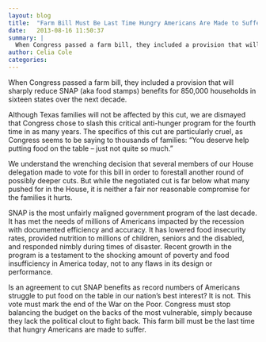 ```yaml
---
layout: blog
title:  "Farm Bill Must Be Last Time Hungry Americans Are Made to Suffer"
date:   2013-08-16 11:50:37
summary: |
  When Congress passed a farm bill, they included a provision that will sharply reduce SNAP (aka food stamps) benefits for 850,000 households in sixteen states over the next decade.
author: Celia Cole
categories: 
---
```


When Congress passed a farm bill, they included a provision that will sharply reduce SNAP (aka food stamps) benefits for 850,000 households in sixteen states over the next decade.

Although Texas families will not be affected by this cut, we are dismayed that Congress chose to slash this critical anti-hunger program for the fourth time in as many years. The specifics of this cut are particularly cruel, as Congress seems to be saying to thousands of families: “You deserve help putting food on the table – just not quite so much.”

We understand the wrenching decision that several members of our House delegation made to vote for this bill in order to forestall another round of possibly deeper cuts. But while the negotiated cut is far below what many pushed for in the House, it is neither a fair nor reasonable compromise for the families it hurts.

SNAP is the most unfairly maligned government program of the last decade. It has met the needs of millions of Americans impacted by the recession with documented efficiency and accuracy. It has lowered food insecurity rates, provided nutrition to millions of children, seniors and the disabled, and responded nimbly during times of disaster. Recent growth in the program is a testament to the shocking amount of poverty and food insufficiency in America today, not to any flaws in its design or performance.

Is an agreement to cut SNAP benefits as record numbers of Americans struggle to put food on the table in our nation’s best interest? It is not. This vote must mark the end of the War on the Poor. Congress must stop balancing the budget on the backs of the most vulnerable, simply because they lack the political clout to fight back. This farm bill must be the last time that hungry Americans are made to suffer.

